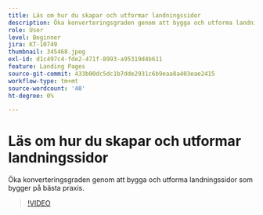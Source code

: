 ```yaml
---
title: Läs om hur du skapar och utformar landningssidor
description: Öka konverteringsgraden genom att bygga och utforma landningssidor som bygger på bästa praxis.
role: User
level: Beginner
jira: KT-10749
thumbnail: 345468.jpeg
exl-id: d1c497c4-fde2-471f-8993-a95319d4b611
feature: Landing Pages
source-git-commit: 433b00dc5dc1b7dde2931c6b9eaa8a403eae2415
workflow-type: tm+mt
source-wordcount: '40'
ht-degree: 0%

---
```


# Läs om hur du skapar och utformar landningssidor

Öka konverteringsgraden genom att bygga och utforma landningssidor som bygger på bästa praxis.

>[!VIDEO](https://video.tv.adobe.com/v/345468/?quality=12&learn=on)
